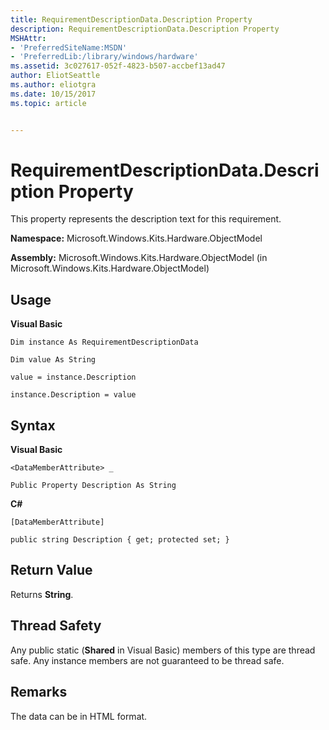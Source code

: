 ```yaml
---
title: RequirementDescriptionData.Description Property
description: RequirementDescriptionData.Description Property
MSHAttr:
- 'PreferredSiteName:MSDN'
- 'PreferredLib:/library/windows/hardware'
ms.assetid: 3c027617-052f-4823-b507-accbef13ad47
author: EliotSeattle
ms.author: eliotgra
ms.date: 10/15/2017
ms.topic: article


---
```


# RequirementDescriptionData.Description Property


This property represents the description text for this requirement.

**Namespace:** Microsoft.Windows.Kits.Hardware.ObjectModel

**Assembly:** Microsoft.Windows.Kits.Hardware.ObjectModel (in Microsoft.Windows.Kits.Hardware.ObjectModel)

## <span id="Usage"></span><span id="usage"></span><span id="USAGE"></span>Usage


**Visual Basic**

`Dim instance As RequirementDescriptionData`

`Dim value As String`

`value = instance.Description`

`instance.Description = value`

## <span id="Syntax"></span><span id="syntax"></span><span id="SYNTAX"></span>Syntax


**Visual Basic**

`<DataMemberAttribute> _`

`Public Property Description As String`

**C#**

`[DataMemberAttribute]`

`public string Description { get; protected set; }`

## <span id="Return_Value"></span><span id="return_value"></span><span id="RETURN_VALUE"></span>Return Value


Returns **String**.

## <span id="Thread_Safety"></span><span id="thread_safety"></span><span id="THREAD_SAFETY"></span>Thread Safety


Any public static (**Shared** in Visual Basic) members of this type are thread safe. Any instance members are not guaranteed to be thread safe.

## <span id="Remarks"></span><span id="remarks"></span><span id="REMARKS"></span>Remarks


The data can be in HTML format.

 

 






